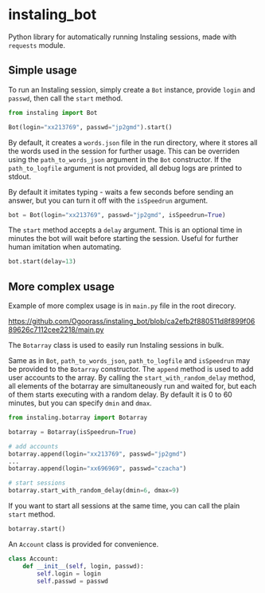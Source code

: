 # instaling_bot
Python library for automatically running Instaling sessions, made with `requests` module.

## Simple usage

To run an Instaling session, simply create a `Bot` instance, provide `login` and `passwd`, then call the `start` method.

```python
from instaling import Bot

Bot(login="xx213769", passwd="jp2gmd").start()
```

By default, it creates a `words.json` file in the run directory, where it stores all the words used in the session for further usage. This can be overriden using the `path_to_words_json` argument in the `Bot` constructor.
If the `path_to_logfile` argument is not provided, all debug logs are printed to stdout.

By default it imitates typing - waits a few seconds before sending an answer, but you can turn it off with the `isSpeedrun` argument.
```python
bot = Bot(login="xx213769", passwd="jp2gmd", isSpeedrun=True)
```

The `start` method accepts a `delay` argument. This is an optional time in minutes the bot will wait before starting the session. Useful for further human imitation when automating.
```python
bot.start(delay=13)
```

## More complex usage

Example of more complex usage is in `main.py` file in the root direcory.

https://github.com/Ogoorass/instaling_bot/blob/ca2efb2f880511d8f899f0689626c7112cee2218/main.py

The `Botarray` class is used to easily run Instaling sessions in bulk.

Same as in `Bot`, `path_to_words_json`, `path_to_logfile` and `isSpeedrun` may be provided to the `Botarray` constructor. The `append` method is used to add user accounts to the array. By calling the `start_with_random_delay` method, all elements of the botarray are simultaneously run and waited for, but each of them starts executing with a random delay. By default it is 0 to 60 minutes, but you can specify `dmin` and `dmax`.

```python
from instaling.botarray import Botarray

botarray = Botarray(isSpeedrun=True)

# add accounts
botarray.append(login="xx213769", passwd="jp2gmd")
...
botarray.append(login="xx696969", passwd="czacha")

# start sessions
botarray.start_with_random_delay(dmin=6, dmax=9)
```

If you want to start all sessions at the same time, you can call the plain `start` method.
```python
botarray.start()
```

An `Account` class is provided for convenience. 
```python
class Account:
    def __init__(self, login, passwd):
        self.login = login
        self.passwd = passwd
```
